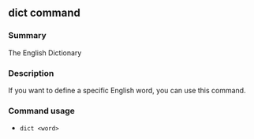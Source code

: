 ## dict command

### Summary

The English Dictionary

### Description

If you want to define a specific English word, you can use this command.

### Command usage

* `dict <word>`